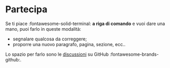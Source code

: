 # Partecipa

Se ti piace :fontawesome-solid-terminal: **a riga di comando** e vuoi dare una mano, puoi farlo in queste modalità:

- segnalare qualcosa da correggere;
- proporre una nuovo paragrafo, pagina, sezione, ecc..

Lo spazio per farlo sono le [discussioni](https://github.com/aborruso/arigadicomando/discussions) su GitHub :fontawesome-brands-github:.
